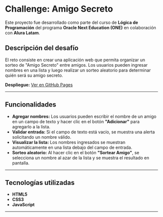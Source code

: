 # Challenge: Amigo Secreto

Este proyecto fue desarrollado como parte del curso de **Lógica de Programación** del programa **Oracle Next Education (ONE)** en colaboración con **Alura Latam**.

## Descripción del desafío

El reto consiste en crear una aplicación web que permita organizar un sorteo de "Amigo Secreto" entre amigos. Los usuarios pueden ingresar nombres en una lista y luego realizar un sorteo aleatorio para determinar quién será su amigo secreto.

**Despliegue:** [Ver en GitHub Pages](https://marianoinsa.github.io/ONE-Challenge-Amigo-Secreto/)

---

## Funcionalidades

- **Agregar nombres:** Los usuarios pueden escribir el nombre de un amigo en un campo de texto y hacer clic en el botón **"Adicionar"** para agregarlo a la lista.
- **Validar entrada:** Si el campo de texto está vacío, se muestra una alerta solicitando un nombre válido.
- **Visualizar la lista:** Los nombres ingresados se muestran automáticamente en una lista debajo del campo de entrada.
- **Sorteo aleatorio:** Al hacer clic en el botón **"Sortear Amigo"**, se selecciona un nombre al azar de la lista y se muestra el resultado en pantalla.

---

## Tecnologías utilizadas

- **HTML5**
- **CSS3**
- **JavaScript**

---
